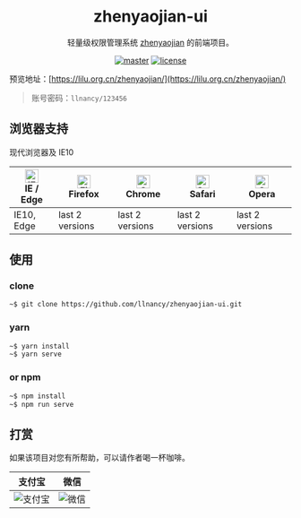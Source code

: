 <h1 align="center">zhenyaojian-ui</h1>

<div align="center">
  
轻量级权限管理系统 [zhenyaojian](https://github.com/llnancy/zhenyaojian) 的前端项目。

[![master](https://img.shields.io/circleci/project/github/badges/shields/master?color=%231ab1ad&label=master)](https://github.com/llnancy/zhenyaojian-ui)
[![license](https://img.shields.io/github/license/llnancy/zhenyaojian-ui?color=FF5531)](https://github.com/llnancy/zhenyaojian-ui/blob/master/LICENSE)

</div>

预览地址：[https://lilu.org.cn/zhenyaojian/](https://lilu.org.cn/zhenyaojian/)

> 账号密码：`llnancy/123456`

## 浏览器支持

现代浏览器及 IE10

| [<img src="https://raw.githubusercontent.com/alrra/browser-logos/master/src/edge/edge_48x48.png" alt="IE / Edge" width="24px" height="24px" />](http://godban.github.io/browsers-support-badges/)</br>IE / Edge | [<img src="https://raw.githubusercontent.com/alrra/browser-logos/master/src/firefox/firefox_48x48.png" alt="Firefox" width="24px" height="24px" />](http://godban.github.io/browsers-support-badges/)</br>Firefox | [<img src="https://raw.githubusercontent.com/alrra/browser-logos/master/src/chrome/chrome_48x48.png" alt="Chrome" width="24px" height="24px" />](http://godban.github.io/browsers-support-badges/)</br>Chrome | [<img src="https://raw.githubusercontent.com/alrra/browser-logos/master/src/safari/safari_48x48.png" alt="Safari" width="24px" height="24px" />](http://godban.github.io/browsers-support-badges/)</br>Safari | [<img src="https://raw.githubusercontent.com/alrra/browser-logos/master/src/opera/opera_48x48.png" alt="Opera" width="24px" height="24px" />](http://godban.github.io/browsers-support-badges/)</br>Opera |
| --- | --- | --- | --- | --- |
| IE10, Edge | last 2 versions | last 2 versions | last 2 versions | last 2 versions |

## 使用

### clone

```bash
~$ git clone https://github.com/llnancy/zhenyaojian-ui.git
```

### yarn

```bash
~$ yarn install
~$ yarn serve
```

### or npm

```bash
~$ npm install
~$ npm run serve
```

## 打赏

如果该项目对您有所帮助，可以请作者喝一杯咖啡。

| 支付宝                                        | 微信                                            |
|--------------------------------------------|-----------------------------------------------|
| ![支付宝](https://cdn.lilu.org.cn/website/base/alipay.png) | ![微信](https://cdn.lilu.org.cn/website/base/wechat-pay.png) |
